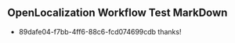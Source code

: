 ## OpenLocalization Workflow Test MarkDown
* 89dafe04-f7bb-4ff6-88c6-fcd074699cdb thanks!

<!--HONumber=Jul16_HO4-->


